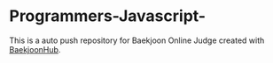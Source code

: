 # Programmers-Javascript-
This is a auto push repository for Baekjoon Online Judge created with [BaekjoonHub](https://github.com/BaekjoonHub/BaekjoonHub).
